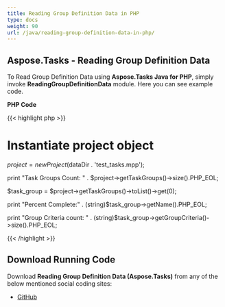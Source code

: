 ```yaml
---
title: Reading Group Definition Data in PHP
type: docs
weight: 90
url: /java/reading-group-definition-data-in-php/
---
```


## **Aspose.Tasks - Reading Group Definition Data**
To Read Group Definition Data using **Aspose.Tasks Java for PHP**, simply invoke **ReadingGroupDefinitionData** module. Here you can see example code.

**PHP Code**

{{< highlight php >}}

 # Instantiate project object

$project = new Project($dataDir . 'test_tasks.mpp');

print "Task Groups Count: " . $project->getTaskGroups()->size().PHP_EOL;

$task_group = $project->getTaskGroups()->toList()->get(0);

print "Percent Complete:" .  (string)$task_group->getName().PHP_EOL;

print "Group Criteria count: " . (string)$task_group->getGroupCriteria()->size().PHP_EOL;

{{< /highlight >}}
## **Download Running Code**
Download **Reading Group Definition Data (Aspose.Tasks)** from any of the below mentioned social coding sites:

- [GitHub](https://github.com/aspose-tasks/Aspose.Tasks-for-Java/blob/master/Plugins/Aspose_Tasks_Java_for_PHP/src/aspose/tasks/WorkingWithProjects/ReadingGroupDefinitionData.php)
